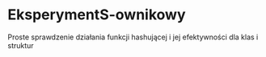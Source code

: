 # EksperymentS-ownikowy
Proste sprawdzenie działania funkcji hashującej i jej efektywności dla klas i struktur
